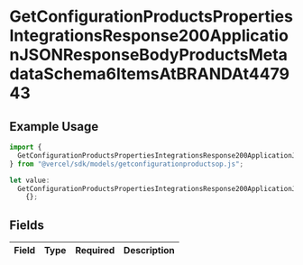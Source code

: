 # GetConfigurationProductsPropertiesIntegrationsResponse200ApplicationJSONResponseBodyProductsMetadataSchema6ItemsAtBRANDAt447943

## Example Usage

```typescript
import {
  GetConfigurationProductsPropertiesIntegrationsResponse200ApplicationJSONResponseBodyProductsMetadataSchema6ItemsAtBRANDAt447943,
} from "@vercel/sdk/models/getconfigurationproductsop.js";

let value:
  GetConfigurationProductsPropertiesIntegrationsResponse200ApplicationJSONResponseBodyProductsMetadataSchema6ItemsAtBRANDAt447943 =
    {};
```

## Fields

| Field       | Type        | Required    | Description |
| ----------- | ----------- | ----------- | ----------- |